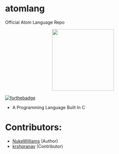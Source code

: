 # atomlang
Official Atom Language Repo

<p align="center">
<img src="" width="200px">
</p>

[![forthebadge](https://forthebadge.com/images/badges/made-with-c-plus-plus.svg)](https://forthebadge.com)


- A Programming Language Built In C

# Contributors:
- [NukeWilliams](https://github.com/NukeWilliams) (Author)
- [krshpranav](https://github.com/krishpranav) (Contributor)
